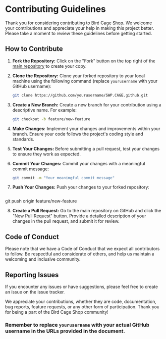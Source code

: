 # Contributing Guidelines

Thank you for considering contributing to Bird Cage Shop. We welcome your contributions and appreciate your help in making this project better. Please take a moment to review these guidelines before getting started.

## How to Contribute

1. **Fork the Repository:** Click on the "Fork" button on the top right of the [main repository](https://github.com/yourusername/bird-cage-shop) to create your copy.

2. **Clone the Repository:** Clone your forked repository to your local machine using the following command (replace `yourusername` with your GitHub username):

   ```sh
   git clone https://github.com/yourusername/SWP.CAGE.github.git
3. **Create a New Branch:** Create a new branch for your contribution using a descriptive name. For example:

   ```sh
   git checkout -b feature/new-feature
4. **Make Changes:**  Implement your changes and improvements within your branch. Ensure your code follows the project's coding style and standards.

5. **Test Your Changes:**  Before submitting a pull request, test your changes to ensure they work as expected.

6. **Commit Your Changes:**  Commit your changes with a meaningful commit message:
   
   ```sh
   git commit -m "Your meaningful commit message"
7. **Push Your Changes:** Push your changes to your forked repository:

   ```sh
  git push origin feature/new-feature

8. **Create a Pull Request:** Go to the main repository on GitHub and click the "New Pull Request" button. Provide a detailed description of your changes in the pull request, and submit it for review.

## Code of Conduct
Please note that we have a Code of Conduct that we expect all contributors to follow. Be respectful and considerate of others, and help us maintain a welcoming and inclusive community.

## Reporting Issues
If you encounter any issues or have suggestions, please feel free to create an issue on the issue tracker.

We appreciate your contributions, whether they are code, documentation, bug reports, feature requests, or any other form of participation. Thank you for being a part of the Bird Cage Shop community!

### Remember to replace `yourusername` with your actual GitHub username in the URLs provided in the document.
